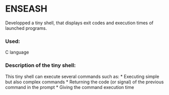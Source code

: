 # ENSEASH

Developped a tiny shell, that displays exit codes and execution times of launched programs.

### Used:
C language

### Description of the tiny shell:
This tiny shell can execute several commands such as: 
    * Executing simple but also complex commands
    * Returning the code (or signal) of the previous command in the prompt
    * Giving the command execution time
